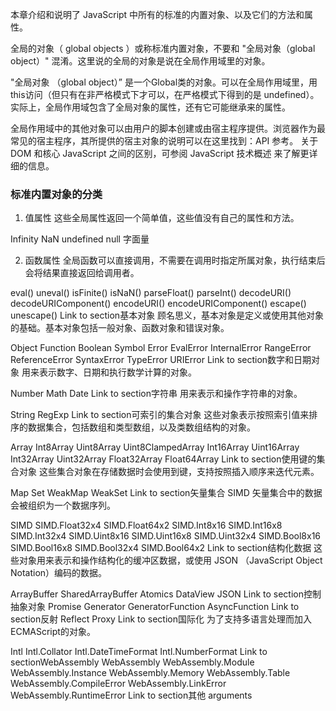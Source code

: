 本章介绍和说明了 JavaScript 中所有的标准的内置对象、以及它们的方法和属性。

全局的对象（ global objects ）或称标准内置对象，不要和 "全局对象（global object）" 混淆。这里说的全局的对象是说在全局作用域里的对象。

"全局对象 （global object）” 是一个Global类的对象。可以在全局作用域里，用this访问（但只有在非严格模式下才可以，在严格模式下得到的是 undefined）。实际上，全局作用域包含了全局对象的属性，还有它可能继承来的属性。

 
全局作用域中的其他对象可以由用户的脚本创建或由宿主程序提供。浏览器作为最常见的宿主程序，其所提供的宿主对象的说明可以在这里找到：API 参考。 关于 DOM 和核心 JavaScript 之间的区别，可参阅 JavaScript 技术概述 来了解更详细的信息。

### 标准内置对象的分类

1. 值属性
这些全局属性返回一个简单值，这些值没有自己的属性和方法。

Infinity
NaN
undefined
null 字面量

2. 函数属性
全局函数可以直接调用，不需要在调用时指定所属对象，执行结束后会将结果直接返回给调用者。

eval()
uneval() 
isFinite()
isNaN()
parseFloat()
parseInt()
decodeURI()
decodeURIComponent()
encodeURI()
encodeURIComponent()
escape() 
unescape() 
Link to section基本对象
顾名思义，基本对象是定义或使用其他对象的基础。基本对象包括一般对象、函数对象和错误对象。

Object
Function
Boolean
Symbol
Error
EvalError
InternalError
RangeError
ReferenceError
SyntaxError
TypeError
URIError
Link to section数字和日期对象
用来表示数字、日期和执行数学计算的对象。

Number
Math
Date
Link to section字符串
用来表示和操作字符串的对象。

String
RegExp
Link to section可索引的集合对象
这些对象表示按照索引值来排序的数据集合，包括数组和类型数组，以及类数组结构的对象。

Array
Int8Array
Uint8Array
Uint8ClampedArray
Int16Array
Uint16Array
Int32Array
Uint32Array
Float32Array
Float64Array
Link to section使用键的集合对象
这些集合对象在存储数据时会使用到键，支持按照插入顺序来迭代元素。

Map
Set
WeakMap
WeakSet
Link to section矢量集合
SIMD 矢量集合中的数据会被组织为一个数据序列。

SIMD 
SIMD.Float32x4 
SIMD.Float64x2 
SIMD.Int8x16 
SIMD.Int16x8 
SIMD.Int32x4 
SIMD.Uint8x16 
SIMD.Uint16x8 
SIMD.Uint32x4 
SIMD.Bool8x16 
SIMD.Bool16x8 
SIMD.Bool32x4 
SIMD.Bool64x2 
Link to section结构化数据
这些对象用来表示和操作结构化的缓冲区数据，或使用 JSON （JavaScript Object Notation）编码的数据。

ArrayBuffer
SharedArrayBuffer 
Atomics 
DataView
JSON
Link to section控制抽象对象
Promise
Generator
GeneratorFunction
 AsyncFunction
Link to section反射
Reflect
Proxy
Link to section国际化
为了支持多语言处理而加入ECMAScript的对象。

Intl
Intl.Collator
Intl.DateTimeFormat
Intl.NumberFormat
Link to sectionWebAssembly
WebAssembly
WebAssembly.Module
WebAssembly.Instance
WebAssembly.Memory
WebAssembly.Table
WebAssembly.CompileError
WebAssembly.LinkError
WebAssembly.RuntimeError
Link to section其他
arguments